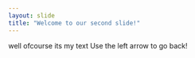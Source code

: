 ```yaml
---
layout: slide
title: "Welcome to our second slide!"
---
```

well ofcourse its my text
Use the left arrow to go back!
